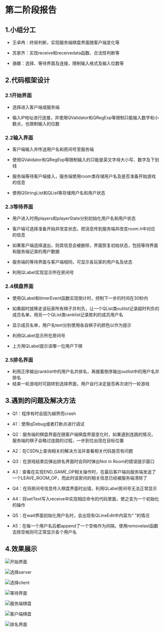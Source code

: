 # 第二阶段报告


## 1.小组分工
+ 王卓冉：终局判断，实现服务端棋盘界面随客户端变化等

+ 苏家齐：实现receive和receivedata函数、合法性判断等

+ 骆娜：选择、等待界面及连接，限制输入格式及输入位数等

## 2.代码框架设计


### 2.1开始界面
+ 选择进入客户端或服务端

+ 输入IP地址进行连接，并使用QValidator和QRegExp等限制只能输入数字和小数点，也限制输入的位数


### 2.2输入界面
+ 客户端输入并传送用户名和房间号至服务端

+ 使用QValidator和QRegExp等限制输入的只能是英文字母大小写、数字及下划线

+ 服务端等待客户端接入，服务端使用room类存储用户名及是否准备开始游戏的信息

+ 使用QStringList和QList等存储用户名和用户状态


### 2.3等待界面
+ 用户进入时用players和playerState分别初始化用户名和用户状态

+ 客户端可选择准备开始并改变状态，把消息传到服务端并改变room.h中对应的信息

+ 如果客户端选择退出，则其信息会被删除，界面恢复初始状态，包括等待界面和服务端记录的用户数据

+ 服务端的等待界面与客户端相同，可显示各玩家的用户名及状态

+ 利用QLabel实现显示所在房间号


### 2.4棋盘界面
+ 使用QLabel和timerEvent函数实现倒计时，控制下一步的时间在30秒内

+ 如果超时就移走该玩家所有棋子并判负，让一个QList类outlist记录超时判负的成员名单，用另一个QList类ranklist记录胜利的成员用户名

+ 显示成员名单，用户名text分别使用各自棋子的颜色以作为提示

+ 利用QLabel显示所在房间号

+ 上方用QLabel提示该哪一位用户下棋


### 2.5排名界面
+ 利用正序输出ranklist中的用户名并排名，再接着倒序输出outlist中的用户名并排名
+ 结束一轮游戏时可跳转到选择界面，用户自行决定是否再次进行一轮游戏


## 3.遇到的问题及解决方法
+ Q1：程序有时会因为越界而crash
+ A1：使用qDebug或者打断点进行调试

+ Q2：服务端的棋盘界面在随客户端棋盘界面变化时，如果遇到连跳的情况，服务端的棋子会略过连跳的过程，一步到位出现在目标位置
+ A2：在CSDN上查询相关的解决方法并查看相关代码是否有问题

+ Q3：在游戏结束后弹出排名界面时会同时弹出Not in Room的错误提示窗口
+ A3：查看在实现END_GAME_OP相关操作时，在最后客户端向服务端发送了一个LEAVE_ROOM_OP，而此时该房间的相关信息已经被服务端清除了

+ Q4：在将房间号信息传入棋盘界面时出错，利用QLabel房间号无法正常显示
+ A4：将setText写入receive中实现相应命令的代码里面，使之变为一个初始化的操作

+ Q5：在wait界面初始化用户名时，会出现有QLineEdit中内容为“ ”的情况
+ A5：在每一个用户名后都append了一个空格作为间隔，使用removelast函数去除空格则可正常显示各个用户名


## 4.效果展示
![开始界面](img2/开始界面.png)

![选择server](img2/选择服务端.png)

![选择client](img2/选择客户端.png)

![等待界面](img2/等待界面.png)

![服务端棋盘](img2/服务端棋盘.png)

![客户端棋盘](img2/客户端棋盘.png)

![排名界面](img2/排名界面.png)
